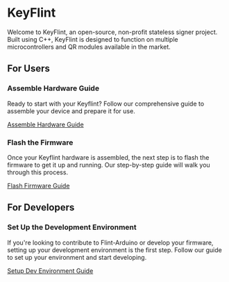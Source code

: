 # KeyFlint

Welcome to KeyFlint, an open-source, non-profit stateless signer project. Built using C++, KeyFlint is designed to function on multiple microcontrollers and QR modules available in the market.

## For Users

### Assemble Hardware Guide

Ready to start with your Keyflint? Follow our comprehensive guide to assemble your device and prepare it for use. 

[Assemble Hardware Guide](https://bitconserve.gitbook.io/product-docs/user-guide/assemble-hardware-guide)

### Flash the Firmware

Once your Keyflint hardware is assembled, the next step is to flash the firmware to get it up and running. Our step-by-step guide will walk you through this process.

[Flash Firmware Guide](https://bitconserve.gitbook.io/product-docs/user-guide/flash-firmware-guide)

## For Developers

### Set Up the Development Environment

If you're looking to contribute to Flint-Arduino or develop your firmware, setting up your development environment is the first step. Follow our guide to set up your environment and start developing.

[Setup Dev Environment Guide](https://bitconserve.gitbook.io/product-docs/developer-documentation/setup-dev-environment-guide)

